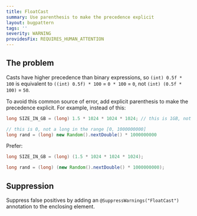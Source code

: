 ```yaml
---
title: FloatCast
summary: Use parenthesis to make the precedence explicit
layout: bugpattern
tags: ''
severity: WARNING
providesFix: REQUIRES_HUMAN_ATTENTION
---
```


<!--
*** AUTO-GENERATED, DO NOT MODIFY ***
To make changes, edit the @BugPattern annotation or the explanation in docs/bugpattern.
-->

## The problem
Casts have higher precedence than binary expressions, so `(int) 0.5f * 100` is
equivalent to `((int) 0.5f) * 100` = `0 * 100` = `0`, not `(int) (0.5f * 100)` =
`50`.

To avoid this common source of error, add explicit parenthesis to make the
precedence explicit. For example, instead of this:

```java {.bad}
long SIZE_IN_GB = (long) 1.5 * 1024 * 1024 * 1024; // this is 1GB, not 1.5GB!

// this is 0, not a long in the range [0, 1000000000]
long rand = (long) new Random().nextDouble() * 1000000000
```

Prefer:

```java {.good}
long SIZE_IN_GB = (long) (1.5 * 1024 * 1024 * 1024);

long rand = (long) (new Random().nextDouble() * 1000000000);
```

## Suppression
Suppress false positives by adding an `@SuppressWarnings("FloatCast")` annotation to the enclosing element.
